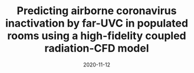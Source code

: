 ---
title: "Predicting airborne coronavirus inactivation by far-UVC in populated rooms using a high-fidelity coupled radiation-CFD model"
collection: publications
permalink: /publication/2020-04-paper-number-11
date: 2020-11-12
venue: 'Scientific reports'
paperurl: 'https://doi.org/10.1038/s41598-020-76597-y'
citation: 'Buchan, A.G., Yang, L. and Atkinson, K.D., 2020. Predicting airborne coronavirus inactivation by far-UVC in populated rooms using a high-fidelity coupled radiation-CFD model. Scientific reports, 10(1), pp.1-7.'
---